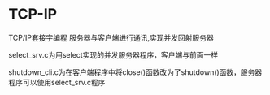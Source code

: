 # TCP-IP
TCP/IP套接字编程
服务器与客户端进行通讯,实现并发回射服务器

select_srv.c为用select实现的并发服务器程序，客户端与前面一样

shutdown_cli.c为在客户端程序中将close()函数改为了shutdown()函数，服务器程序可以使用select_srv.c程序
